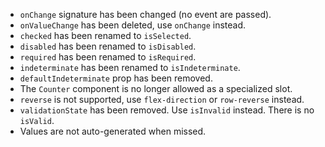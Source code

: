 - `onChange` signature has been changed (no event are passed).
- `onValueChange` has been deleted, use `onChange` instead.
- `checked` has been renamed to `isSelected`.
- `disabled` has been renamed to `isDisabled`.
- `required` has been renamed to `isRequired`.
- `indeterminate` has been renamed to `isIndeterminate`.
- `defaultIndeterminate` prop has been removed.
- The `Counter` component is no longer allowed as a specialized slot.
- `reverse` is not supported, use `flex-direction` or `row-reverse` instead.
- `validationState` has been removed. Use `isInvalid` instead. There is no `isValid`.
- Values are not auto-generated when missed.
